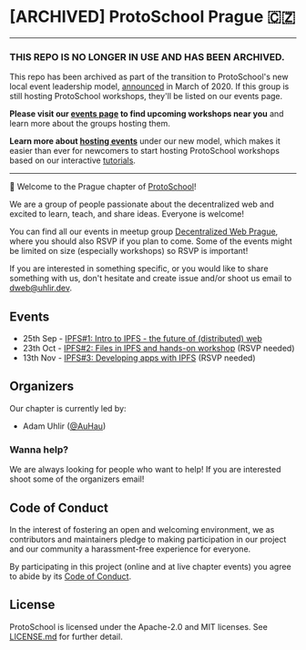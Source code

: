 # [ARCHIVED] ProtoSchool Prague 🇨🇿

*******************************

### THIS REPO IS NO LONGER IN USE AND HAS BEEN ARCHIVED.

This repo has been archived as part of the transition to ProtoSchool's new local event leadership model, [announced](https://github.com/ProtoSchool/organizing/issues/84) in March of 2020. If this group is still hosting ProtoSchool workshops, they'll be listed on our events page.

**Please visit our [events page](https://proto.school/#/events) to find upcoming workshops near you** and learn more about the groups hosting them. 

**Learn more about [hosting events](https://proto.school/#/host)** under our new model, which makes it easier than ever for newcomers to start hosting ProtoSchool workshops based on our interactive [tutorials](https://proto.school/#/tutorials).

*********************************

👋 Welcome to the Prague chapter of [ProtoSchool](https://proto.school)!

We are a group of people passionate about the decentralized web and excited to learn, teach, and share ideas. Everyone is welcome!

You can find all our events in meetup group [Decentralized Web Prague](https://www.meetup.com/dweb-prague/), where you should also RSVP if you plan to come. Some of the events might be limited on size (especially workshops) so RSVP is important!

If you are interested in something specific, or you would like to share something with us, don't hesitate and create issue and/or shoot us email to [dweb@uhlir.dev](mailto:dweb@uhlir.dev).

## Events

 - 25th Sep - [IPFS#1: Intro to IPFS - the future of (distributed) web](https://www.meetup.com/dweb-prague/events/263670580/)
 - 23th Oct - [IPFS#2: Files in IPFS and hands-on workshop](https://www.meetup.com/dweb-prague/events/263909416/) (RSVP needed)
 - 13th Nov - [IPFS#3: Developing apps with IPFS](https://www.meetup.com/dweb-prague/events/263923023/) (RSVP needed)


## Organizers

Our chapter is currently led by:
* Adam Uhlir ([@AuHau](https://github.com/AuHau))

### Wanna help?

We are always looking for people who want to help! If you are interested shoot some of the organizers email!

## Code of Conduct

In the interest of fostering an open and welcoming environment, we as
contributors and maintainers pledge to making participation in our project and
our community a harassment-free experience for everyone.

By participating in this project (online and at live chapter events) you agree to abide by its [Code of Conduct](./CODE_OF_CONDUCT.md).

## License

ProtoSchool is licensed under the Apache-2.0 and MIT licenses. See [LICENSE.md](https://github.com/protoschool/seattle/blob/master/LICENSE.md) for further detail.
